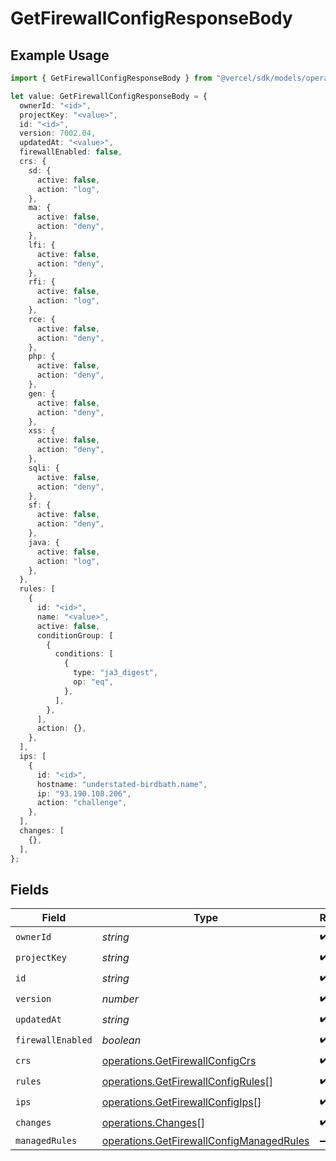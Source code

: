 # GetFirewallConfigResponseBody

## Example Usage

```typescript
import { GetFirewallConfigResponseBody } from "@vercel/sdk/models/operations/getfirewallconfig.js";

let value: GetFirewallConfigResponseBody = {
  ownerId: "<id>",
  projectKey: "<value>",
  id: "<id>",
  version: 7002.04,
  updatedAt: "<value>",
  firewallEnabled: false,
  crs: {
    sd: {
      active: false,
      action: "log",
    },
    ma: {
      active: false,
      action: "deny",
    },
    lfi: {
      active: false,
      action: "deny",
    },
    rfi: {
      active: false,
      action: "log",
    },
    rce: {
      active: false,
      action: "deny",
    },
    php: {
      active: false,
      action: "deny",
    },
    gen: {
      active: false,
      action: "deny",
    },
    xss: {
      active: false,
      action: "deny",
    },
    sqli: {
      active: false,
      action: "deny",
    },
    sf: {
      active: false,
      action: "deny",
    },
    java: {
      active: false,
      action: "log",
    },
  },
  rules: [
    {
      id: "<id>",
      name: "<value>",
      active: false,
      conditionGroup: [
        {
          conditions: [
            {
              type: "ja3_digest",
              op: "eq",
            },
          ],
        },
      ],
      action: {},
    },
  ],
  ips: [
    {
      id: "<id>",
      hostname: "understated-birdbath.name",
      ip: "93.190.108.206",
      action: "challenge",
    },
  ],
  changes: [
    {},
  ],
};
```

## Fields

| Field                                                                                                | Type                                                                                                 | Required                                                                                             | Description                                                                                          |
| ---------------------------------------------------------------------------------------------------- | ---------------------------------------------------------------------------------------------------- | ---------------------------------------------------------------------------------------------------- | ---------------------------------------------------------------------------------------------------- |
| `ownerId`                                                                                            | *string*                                                                                             | :heavy_check_mark:                                                                                   | N/A                                                                                                  |
| `projectKey`                                                                                         | *string*                                                                                             | :heavy_check_mark:                                                                                   | N/A                                                                                                  |
| `id`                                                                                                 | *string*                                                                                             | :heavy_check_mark:                                                                                   | N/A                                                                                                  |
| `version`                                                                                            | *number*                                                                                             | :heavy_check_mark:                                                                                   | N/A                                                                                                  |
| `updatedAt`                                                                                          | *string*                                                                                             | :heavy_check_mark:                                                                                   | N/A                                                                                                  |
| `firewallEnabled`                                                                                    | *boolean*                                                                                            | :heavy_check_mark:                                                                                   | N/A                                                                                                  |
| `crs`                                                                                                | [operations.GetFirewallConfigCrs](../../models/operations/getfirewallconfigcrs.md)                   | :heavy_check_mark:                                                                                   | N/A                                                                                                  |
| `rules`                                                                                              | [operations.GetFirewallConfigRules](../../models/operations/getfirewallconfigrules.md)[]             | :heavy_check_mark:                                                                                   | N/A                                                                                                  |
| `ips`                                                                                                | [operations.GetFirewallConfigIps](../../models/operations/getfirewallconfigips.md)[]                 | :heavy_check_mark:                                                                                   | N/A                                                                                                  |
| `changes`                                                                                            | [operations.Changes](../../models/operations/changes.md)[]                                           | :heavy_check_mark:                                                                                   | N/A                                                                                                  |
| `managedRules`                                                                                       | [operations.GetFirewallConfigManagedRules](../../models/operations/getfirewallconfigmanagedrules.md) | :heavy_minus_sign:                                                                                   | N/A                                                                                                  |